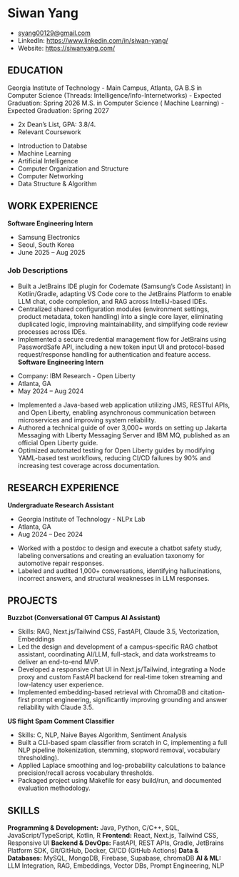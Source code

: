 # Siwan Yang
* syang00129@gmail.com
* LinkedIn: https://www.linkedin.com/in/siwan-yang/
* Website: https://siwanyang.com/

## EDUCATION
Georgia Institute of Technology - Main Campus, Atlanta, GA
B.S in Computer Science (Threads: Intelligence/Info-Internetworks) - Expected Graduation: Spring 2026
M.S. in Computer Science ( Machine Learning) - Expected Graduation: Spring 2027
* 2x Dean’s List, GPA: 3.8/4.
* Relevant Coursework
- Introduction to Databse
- Machine Learning
- Artificial Intelligence
- Computer Organization and Structure
- Computer Networking
- Data Structure & Algorithm

## WORK EXPERIENCE
**Software Engineering Intern**
* Samsung Electronics
* Seoul, South Korea
* June 2025 – Aug 2025
### Job Descriptions
- Built a JetBrains IDE plugin for Codemate (Samsung’s Code Assistant) in Kotlin/Gradle, adapting VS Code core to the
JetBrains Platform to enable LLM chat, code completion, and RAG across IntelliJ-based IDEs.
- Centralized shared configuration modules (environment settings, product metadata, token handling) into a single core layer,
eliminating duplicated logic, improving maintainability, and simplifying code review processes across IDEs.
- Implemented a secure credential management flow for JetBrains using PasswordSafe API, including a new token input UI and
protocol-based request/response handling for authentication and feature access.
**Software Engineering Intern**
* Company: IBM Research - Open Liberty 
* Atlanta, GA
* May 2024 – Aug 2024
- Implemented a Java-based web application utilizing JMS, RESTful APIs, and Open Liberty, enabling asynchronous
communication between microservices and improving system reliability.
- Authored a technical guide of over 3,000+ words on setting up Jakarta Messaging with Liberty Messaging Server and IBM MQ,
published as an official Open Liberty guide.
- Optimized automated testing for Open Liberty guides by modifying YAML-based test workflows, reducing CI/CD failures by
90% and increasing test coverage across documentation.

## RESEARCH EXPERIENCE
**Undergraduate Research Assistant**
* Georgia Institute of Technology - NLPx Lab
* Atlanta, GA
* Aug 2024 – Dec 2024
- Worked with a postdoc to design and execute a chatbot safety study, labeling conversations and creating an evaluation taxonomy
for automotive repair responses.
- Labeled and audited 1,000+ conversations, identifying hallucinations, incorrect answers, and structural weaknesses in LLM
responses.

## PROJECTS
**Buzzbot (Conversational GT Campus AI Assistant)**
- Skills: RAG, Next.js/Tailwind CSS, FastAPI, Claude 3.5, Vectorization, Embeddings
- Led the design and development of a campus-specific RAG chatbot assistant, coordinating AI/LLM, full-stack, and data
workstreams to deliver an end-to-end MVP.
- Developed a responsive chat UI in Next.js/Tailwind, integrating a Node proxy and custom FastAPI backend for real-time token
streaming and low-latency user experience.
- Implemented embedding-based retrieval with ChromaDB and citation-first prompt engineering, significantly improving
grounding and answer reliability with Claude 3.5.

**US flight Spam Comment Classifier**
- Skills: C, NLP, Naive Bayes Algorithm, Sentiment Analysis
- Built a CLI-based spam classifier from scratch in C, implementing a full NLP pipeline (tokenization, stemming, stopword
removal, vocabulary thresholding).
- Applied Laplace smoothing and log-probability calculations to balance precision/recall across vocabulary thresholds.
- Packaged project using Makefile for easy build/run, and documented evaluation methodology.

## SKILLS
**Programming & Development:** Java, Python, C/C++, SQL, JavaScript/TypeScript, Kotlin, R
**Frontend:** React, Next.js, Tailwind CSS, Responsive UI
**Backend & DevOps:** FastAPI, REST APIs, Gradle, JetBrains Platform SDK, Git/GitHub, Docker, CI/CD (GitHub Actions)
**Data & Databases:** MySQL, MongoDB, Firebase, Supabase, chromaDB
**AI & ML:** LLM Integration, RAG, Embeddings, Vector DBs, Prompt Engineering, NLP


